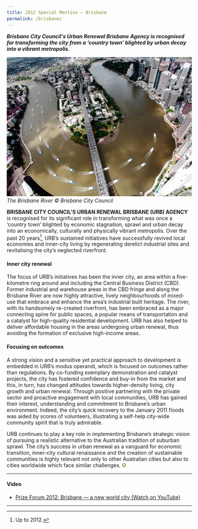 ```yaml
---
title: 2012 Special Mention — Brisbane
permalink: /brisbane/
--- 
```


***Brisbane City Council's Urban Renewal Brisbane Agency is recognised for transforming the city from a ‘country town’ blighted by urban decay into a vibrant metropolis.***

![Brisbane](/images/special-mentions/brisbane.jpg)*The Brisbane River © Brisbane City Council*

**BRISBANE CITY COUNCIL'S URBAN RENEWAL BRISBANE (URB) AGENCY** is recognised for its significant role in transforming what was once a ‘country town’ blighted by economic stagnation, sprawl and urban decay into an economically, culturally and physically vibrant metropolis. Over the past 20 years[^1], URB’s sustained initiatives have successfully revived local economies and inner-city living by regenerating derelict industrial sites and revitalising the city’s neglected riverfront.

#### **Inner city renewal**

The focus of URB’s initiatives has been the inner city, an area within a five-kilometre ring around and including the Central Business District (CBD). Former industrial and warehouse areas in the CBD fringe and along the Brisbane River are now highly attractive, lively neighbourhoods of mixed-use that embrace and enhance the area’s industrial built heritage. The river, with its handsomely re-created riverfront, has been embraced as a major connecting spine for public spaces, a popular means of transportation and a catalyst for high-quality residential development. URB has also helped to deliver affordable housing in the areas undergoing urban renewal, thus avoiding the formation of exclusive high-income areas.

#### **Focusing on outcomes**

A strong vision and a sensitive yet practical approach to development is embedded in URB’s modus operandi, which is focused on outcomes rather than regulations. By co-funding exemplary demonstration and catalyst projects, the city has fostered confidence and buy-in from the market and this, in turn, has changed attitudes towards higher-density living, city growth and urban renewal. Through positive partnering with the private sector and proactive engagement with local communities, URB has gained their interest, understanding and commitment to Brisbane’s urban environment. Indeed, the city’s quick recovery to the January 2011 floods was aided by scores of volunteers, illustrating a self-help city-wide community spirit that is truly admirable.

URB continues to play a key role in implementing Brisbane’s strategic vision of pursuing a realistic alternative to the Australian tradition of suburban sprawl. The city’s success in urban renewal as a vanguard for economic transition, inner-city cultural renaissance and the creation of sustainable communities is highly relevant not only to other Australian cities but also to cities worldwide which face similar challenges. **<font color="#967942">O</font>**

---

#### **Video**

- [Prize Forum 2012: Brisbane — a new world city (Watch on YouTube)](https://youtu.be/t5DTqiI0FgM)

---

[^1]: Up to 2012.
